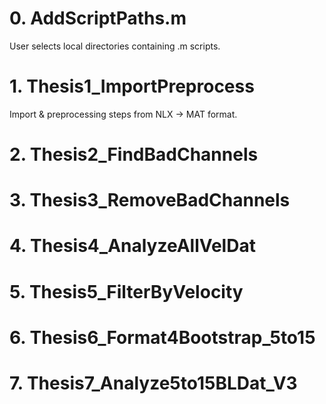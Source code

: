# 0. AddScriptPaths.m
User selects local directories containing .m scripts.

# 1. Thesis1_ImportPreprocess
Import &amp; preprocessing steps from NLX -> MAT format.

# 2. Thesis2_FindBadChannels


# 3. Thesis3_RemoveBadChannels


# 4. Thesis4_AnalyzeAllVelDat
 

# 5. Thesis5_FilterByVelocity


# 6. Thesis6_Format4Bootstrap_5to15
 

# 7. Thesis7_Analyze5to15BLDat_V3


